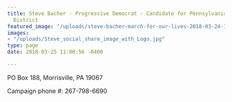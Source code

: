 ```yaml
---
title: Steve Bacher - Progressive Democrat - Candidate for Pennsylvania's 1st Congressional
  District
featured_image: "/uploads/steve-bacher-march-for-our-lives-2018-03-24-16x9v2.jpg"
images:
- "/uploads/Steve_social_share_image_with_Logo.jpg"
type: page
date: 2018-03-25 11:00:56 -0400

---
```

PO Box 188, Morrisville, PA 19067

Campaign phone #: 267-798-6690
